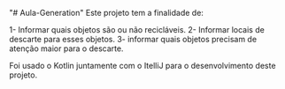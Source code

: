 "# Aula-Generation" 
Este projeto tem a finalidade de:

1- Informar quais objetos são ou não recicláveis.
2- Informar locais de descarte para esses objetos.
3- informar quais objetos precisam de atenção maior para o descarte.

Foi usado o Kotlin juntamente com o ItelliJ para o desenvolvimento deste projeto.

